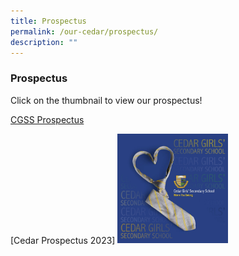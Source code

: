 ```yaml
---
title: Prospectus
permalink: /our-cedar/prospectus/
description: ""
---
```

### Prospectus

Click on the thumbnail to view our prospectus!


[CGSS Prospectus](/files/Prospectus/cgssprospectus2023.pdf)

[Cedar Prospectus 2023]
	<a href="https://cms.isomer.gov.sg/sites/moe-cedargirlssec/media/files/mediaDirectory/files/editMediaSettings/cgssprospectus2023.pdf"><img style="width:35%" src="/images/prospectus.png"></a>